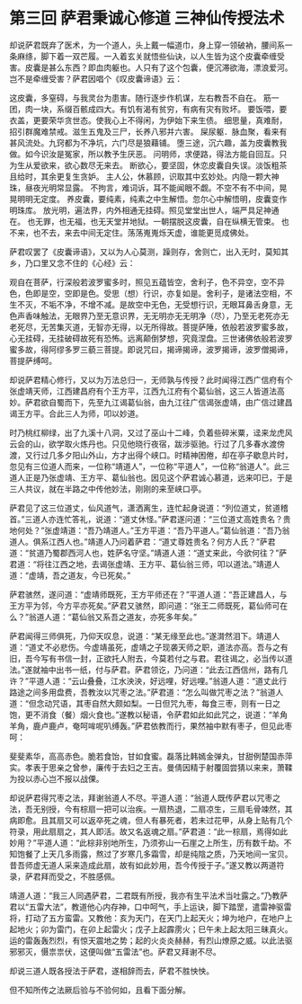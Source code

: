 # 第三回  萨君秉诚心修道  三神仙传授法术

却说萨君既弃了医术，为一个道人，头上戴一幅道巾，身上穿一领破衲，腰间系一条麻绦，脚下着一双芒履。一入着玄关就悟些仙诀，以人生皆为这个皮囊牵缠受害。皮囊是甚么东西？即血肉躯也。人只有了这个包囊，便沉滞欲海，漂浪爱河。岂不是牵缠受害？萨君因唱个《叹皮囊谛语》云：

这皮囊，多窒碍，与我灵台为患害。随行逐步作机谋，左右教吾不自在。
筋一团，肉一块，系缀百骸成四大。有饥有渴有贫穷，有病有灾有败坏。
要饭喂，要衣盖，更要荣华贪世态。使我心上不得闲，为伊始下来生债。
细思量，真难耐，招引群魔难禁戒。滋生五鬼及三尸，长养八邪并六害。
屎尿躯．脉血聚，看来有甚风流处。九窍都为不净坑，六门尽是狼藉铺。
堕三途，沉六趣，盖为皮囊教我做。如今识汝是冤家，所以教予生厌恶。
问明师，求便路，得法方能自回互。只为生从爱欲来，欲心数尽无来去。
断欲心，要坚固，休恋皮囊自失误。淡饭粗茶且给时，其余更复生贪妒。
主人公，休慕顾，识取其中玄妙处。内隐一颗大神珠，昼夜光明常显露。
不拘言，难词诉，耳不能闻眼不觑。不空不有不中间，晃晃明明无定度。
养皮囊，要纯素，纯素之中生解悟。忽尔心中解悟明，皮囊变作明珠库。
放光明，遍法界，内外相通无挂碍。照见堂堂出世人，端严具足神通在。
也无罪，也无福，也无天堂并地狱。一朝摆脱这皮囊，自在纵横无管束。
也不来，也不去，来去中间无定住。荡荡嵬嵬烁天虚，谁能更觅成佛处。

萨君叹罢了《皮囊谛语》，又以为人心莫测，躁则存，舍则亡，出入无时，莫知其乡，乃口里又念不住的《心经》云：

观自在菩萨，行深般若波罗蜜多时，照见五蕴皆空，舍利子，色不异空，空不异色，色即是空，空即是色。受思（想）行识，亦复如是。舍利子，是诸法空相，不生不灭，不垢不净，不增不减。是故空中无色，无受想行识，无眼耳鼻舌身意，无色声香味触法，无眼界乃至无意识界，无无明亦无无明净（尽），乃至无老死亦无老死尽，无苦集灭道，无智亦无得，以无所得故。菩提萨陲，依般若波罗蜜多故，心无挂碍，无挂破碍故死有恐怖。远离颠倒梦想，究竟涅盘。三世诸佛依般若波罗蜜多故，得阿缪多罗三藐三菩提。即说咒曰，揭谛揭谛，波罗揭谛，波罗僧揭谛，菩提萨缚呵。

却说萨君精心修行，又以为万法总归一，无师孰与传授？此时闻得江西广信府有个张虚靖天师，江西建昌府有个王方平，江西九江府有个葛仙翁，这三人皆道法高妙。萨君欲自蜀而下，先至九江谒葛仙翁，由九江往广信谒张虚靖，由广信过建昌谒王方平。合此三人为师，叩以妙道。

时乃桃红柳绿，出了九溪十八洞，又过了巫山十二峰，负着些碎米粟，迳来龙虎风云会的山，欲学取火炼丹也。只见他晓行夜宿，跋涉驱驰。行过了几多春水渡傍渡，又行过几多夕阳山外山，方才出得个峡口。时精神困倦，却在亭子歇息片时，忽见有三位道人而来，一位称“靖道人”，一位称“平道人”，一位称“翁道人”。此三道人正是乃张虚靖、王方平、葛仙翁也。因见这个萨君诚心慕道，远来叩已，于是三人共议，就在半路之中传他妙法，刚刚的来至峡口亭。

萨君见了这三位道丈，仙风道气，潇洒离生，连忙起身说道：“列位道丈，贫道稽首。”三道人亦连忙答礼，说道：“道丈休怪。”萨君遂问道：“三位道丈高姓贵名？贵地何处？”张虚靖道：“吾乃靖道人。”王方平道：“吾乃平道人。”葛仙翁道：“吾乃翁道人。俱系江西人也。”靖道人乃问着萨君：“道丈尊姓贵名？何方人氏？”萨君道：“贫道乃蜀郡西河人也，姓萨名守坚。”靖道人道：“道丈来此，今欲何往？”萨君道：“将往江西之地，去谒张虚靖、王方平、葛仙翁三师，叩以道法。”靖道人道：“虚靖，吾之道友，今已死矣。”

萨君骇然，遂问道：“虚靖师既死，王方平师还在？”平道人道：“吾正建昌人，与王方平为邻，今方平亦死矣。”萨君又骇然，即问道：“张王二师既死，葛仙师可在么？”翁道人道：“葛仙翁又系吾之道友，亦死多年矣。”

萨君闻得三师俱死，乃仰天叹息，说道：“某无缘至此也。”遂潸然泪下。靖道人道：“道丈不必悲伤。今虚靖虽死，虚靖之子现袭天师之职，道法亦高。吾与之有旧，吾今写有书信一封，正欲托人附去，今莫若付之与君。君往谒之，必当传以道法。”遂就袖中出书一纸，付与萨君。萨君领讫，乃问道：“此去江西信州，路有几许？”平道人道：“云山叠叠，江水泱泱，好远哩，好远哩。”翁道人道：“道丈此行路途之间多用盘费，吾教汝以咒枣之法。”萨君道：“怎么叫做咒枣之法？”翁道人道：“但念动咒语，其枣自然大颇如梨。一日但咒九枣，每食三枣，则有一日之饱，更不消食（餐）烟火食也。”遂教以秘语，令萨君如此如此咒之，说道：“羊角羊角，鹿卢鹿卢，奄呵哞呢叭缚轰。”萨君依教而行，果然袖中默有枣子，但见此枣呵：

斐斐素华，高高赤色。脆若食饴，甘如食蜜。磊落比韩嫣金弹丸，甘甜例楚国赤萍实。孝表于思亲之曾参，廉传于去妇之王吉。曼倩因精于射覆固尝猜以来来，萧鞣为投以赤心岂不报以战傈。

却说萨君得咒枣之法，拜谢翁道人不尽。平道人道：“翁道人既传萨君以咒枣之法，吾无别授，今有棕扇一把可以治疾。一扇热退，二扇凉生，三扇毛骨竦然，其病即愈。且其扇又可以返卒死之魂，但人有暴死者，若未过花甲，从身上贴有几个符录，用此扇扇之，其人即活。故又名返魂之扇。”萨君道：“此一棕扇，焉得如此妙用？”平道人道：“此棕非别地所生，乃须弥山一石崖之上所生，历有数千劫。不知饱餐了上天几多雨露，熬过了岁寒几多霜雪，却是纯陰之质，乃天地间一宝贝。昔吾师虚无道人采来造成此扇，故有如此妙用，吾今传授于子。”遂又教以两道符录，萨君拜而受之，不胜感佩。

靖道人道：“我三人同遇萨君，二君既有所授，我亦有生平法术当吐露之。”乃教萨君以“五雷大法”，教道他心内存神，口中呵气，手上运诀，脚下踏罡，遣雷神驱雷将，打动了五方蛮雷。又教他：亥为天门，在天门上起天火；坤为地户，在地户上起地火；卯为雷门，在卯上起雷火；戊子上起霹雳火；巳午未上起太阳三昧真火。运的雷轰轰烈烈，有惊天震地之势；起的火炎炎赫赫，有烈山燎原之威。以此法驱邪邪灭，慑祟祟伏，这便叫做“五雷法”也。萨君又拜谢不尽。

却说三道人既各授法于萨君，遂相辞而去，萨君不胜怏怏。

但不知所传之法厥后验与不验何如，且看下面分解。
